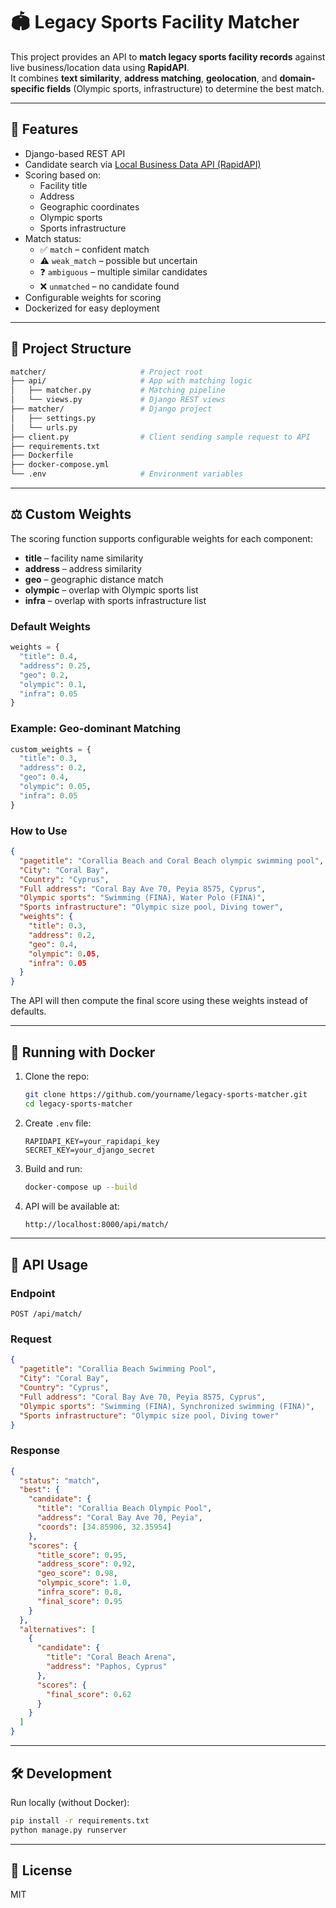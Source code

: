 # 🏟️ Legacy Sports Facility Matcher

This project provides an API to **match legacy sports facility records** against live business/location data using **RapidAPI**.  
It combines **text similarity**, **address matching**, **geolocation**, and **domain-specific fields** (Olympic sports, infrastructure) to determine the best match.

---

## 🚀 Features

- Django-based REST API  
- Candidate search via [Local Business Data API (RapidAPI)](https://rapidapi.com/letscrape-6bRBa3QguO5/api/local-business-data)  
- Scoring based on:
  - Facility title  
  - Address  
  - Geographic coordinates  
  - Olympic sports  
  - Sports infrastructure  
- Match status:
  - ✅ `match` – confident match  
  - ⚠️ `weak_match` – possible but uncertain  
  - ❓ `ambiguous` – multiple similar candidates  
  - ❌ `unmatched` – no candidate found  
- Configurable weights for scoring  
- Dockerized for easy deployment  

---

## 📂 Project Structure

```bash
matcher/                     # Project root
├── api/                     # App with matching logic
│   ├── matcher.py           # Matching pipeline
│   └── views.py             # Django REST views
├── matcher/                 # Django project
│   ├── settings.py
│   └── urls.py
├── client.py                # Client sending sample request to API
├── requirements.txt
├── Dockerfile
├── docker-compose.yml
└── .env                     # Environment variables
```

---

## ⚖️ Custom Weights

The scoring function supports configurable weights for each component:

- **title** – facility name similarity  
- **address** – address similarity  
- **geo** – geographic distance match  
- **olympic** – overlap with Olympic sports list  
- **infra** – overlap with sports infrastructure list  

### Default Weights

```python
weights = {
  "title": 0.4,
  "address": 0.25,
  "geo": 0.2,
  "olympic": 0.1,
  "infra": 0.05
}
```

### Example: Geo-dominant Matching

```python
custom_weights = {
  "title": 0.3,
  "address": 0.2,
  "geo": 0.4,
  "olympic": 0.05,
  "infra": 0.05
}
```

### How to Use

```json
{
  "pagetitle": "Corallia Beach and Coral Beach olympic swimming pool",
  "City": "Coral Bay",
  "Country": "Cyprus",
  "Full address": "Coral Bay Ave 70, Peyia 8575, Cyprus",
  "Olympic sports": "Swimming (FINA), Water Polo (FINA)",
  "Sports infrastructure": "Olympic size pool, Diving tower",
  "weights": {
    "title": 0.3,
    "address": 0.2,
    "geo": 0.4,
    "olympic": 0.05,
    "infra": 0.05
  }
}
```

The API will then compute the final score using these weights instead of defaults.  

---

## 🐳 Running with Docker

1. Clone the repo:
   ```bash
   git clone https://github.com/yourname/legacy-sports-matcher.git
   cd legacy-sports-matcher
   ```

2. Create `.env` file:
   ```env
   RAPIDAPI_KEY=your_rapidapi_key
   SECRET_KEY=your_django_secret
   ```

3. Build and run:
   ```bash
   docker-compose up --build
   ```

4. API will be available at:
   ```bash
   http://localhost:8000/api/match/
   ```

---

## 📡 API Usage

### Endpoint
```http
POST /api/match/
```

### Request
```json
{
  "pagetitle": "Corallia Beach Swimming Pool",
  "City": "Coral Bay",
  "Country": "Cyprus",
  "Full address": "Coral Bay Ave 70, Peyia 8575, Cyprus",
  "Olympic sports": "Swimming (FINA), Synchronized swimming (FINA)",
  "Sports infrastructure": "Olympic size pool, Diving tower"
}
```

### Response
```json
{
  "status": "match",
  "best": {
    "candidate": {
      "title": "Corallia Beach Olympic Pool",
      "address": "Coral Bay Ave 70, Peyia",
      "coords": [34.85906, 32.35954]
    },
    "scores": {
      "title_score": 0.95,
      "address_score": 0.92,
      "geo_score": 0.98,
      "olympic_score": 1.0,
      "infra_score": 0.8,
      "final_score": 0.95
    }
  },
  "alternatives": [
    {
      "candidate": {
        "title": "Coral Beach Arena",
        "address": "Paphos, Cyprus"
      },
      "scores": {
        "final_score": 0.62
      }
    }
  ]
}
```

---

## 🛠️ Development

Run locally (without Docker):

```bash
pip install -r requirements.txt
python manage.py runserver
```

---

## 📜 License

MIT
